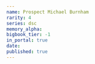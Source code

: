 ```yaml
---
name: Prospect Michael Burnham
rarity: 4
series: dsc
memory_alpha:
bigbook_tier: -1
in_portal: true
date:
published: true
---
```



